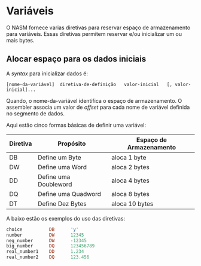 # Variáveis

O NASM fornece varias diretivas para reservar espaço de armazenamento para variáveis. Essas diretivas permitem reservar e/ou inicializar um ou mais bytes.

## Alocar espaço para os dados iniciais

A *syntax* para inicializar dados é:

```text
[nome-da-variável]  diretiva-de-definição   valor-inicial   [, valor-inicial]...
```

Quando, o nome-da-variável identifica o espaço de armazenamento. O assembler associa um valor de *offset* para cada nome de variável definida no segmento de dados.

Aqui estão cinco formas básicas de definir uma variável:

| Diretiva | Propósito | Espaço de Armazenamento |
| -- | -- | -- |
| DB | Define um Byte | aloca 1 byte |
| DW | Define uma Word | aloca 2 bytes |
| DD | Define uma Doubleword | aloca 4 bytes |
| DQ | Define uma Quadword | aloca 8 bytes |
| DT | Define Dez Bytes | aloca 10 bytes |

A baixo estão os exemplos do uso das diretivas:

```asm
choice          DB      'y'
number          DW      12345
neg_number      DW      -12345
big_number      DQ      123456789
real_number1    DD      1.234
real_number2    DQ      123.456
```


